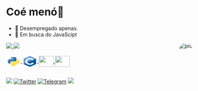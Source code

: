 # Coé menó🤝

- 🔭 Desempregado apenas.
- 🌱 Em busca do JavaScipt

<div>
  <a href="https://github.com/CaioFernandesRural">
   <img align="right" alt="pic" height="250" style="border-radius:50px;" src="https://cdn.discordapp.com/attachments/860171597000474655/962367741719887902/20220409_1030351.gif">
  <img height="180em" src="https://github-readme-stats.vercel.app/api?username=CaioFernandesRural&show_icons=true&theme=radical&include_all_commits=true&count_private=true"/>
  <img height="130em" src="https://github-readme-stats.vercel.app/api/top-langs/?username=CaioFernandesRural&layout=compact&langs_count=7&theme=radical"/>
</div>
  
 <div style="display: inline_block"><br>
  <img align="center" alt="Python" height="30" width="40" src="https://raw.githubusercontent.com/devicons/devicon/master/icons/python/python-original.svg">
  <img align="center" alt="C" height="30" width="40" src="https://raw.githubusercontent.com/devicons/devicon/master/icons/c/c-original.svg">
  <img align="center" alta="HTML" height="30" width="40" src="https://cdn.jsdelivr.net/gh/devicons/devicon/icons/html5/html5-original.svg" />
  <img align="center" alta="CSS" height="30" width="40" src="https://cdn.jsdelivr.net/gh/devicons/devicon/icons/css3/css3-original.svg" />
</div>
  
 ##
  
<div> 
  <a href="https://instagram.com/caio.f.02" target="_blank"><img src="https://img.shields.io/badge/-Instagram-%23E4405F?style=for-the-badge&logo=instagram&logoColor=white" target="_blank"></a>
  <a href="https://twitter.com/CaioFer2002"><img src="https://img.shields.io/badge/Twitter-1DA1F2?style=for-the-badge&logo=twitter&logoColor=white" alt="Twitter" title="Twitter"/></a>
  <a href="https://t.me/CaioF2002"><img src="https://img.shields.io/badge/Telegram-3CA5E0?style=for-the-badge&logo=telegram&logoColor=white" alt="Telegram" title="Telegram"/></a>
  <a href = "mailto:caioorebeo@gmail.com"><img src="https://img.shields.io/badge/-Gmail-%23333?style=for-the-badge&logo=gmail&logoColor=white" target="_blank"></a>
  
  </div>
